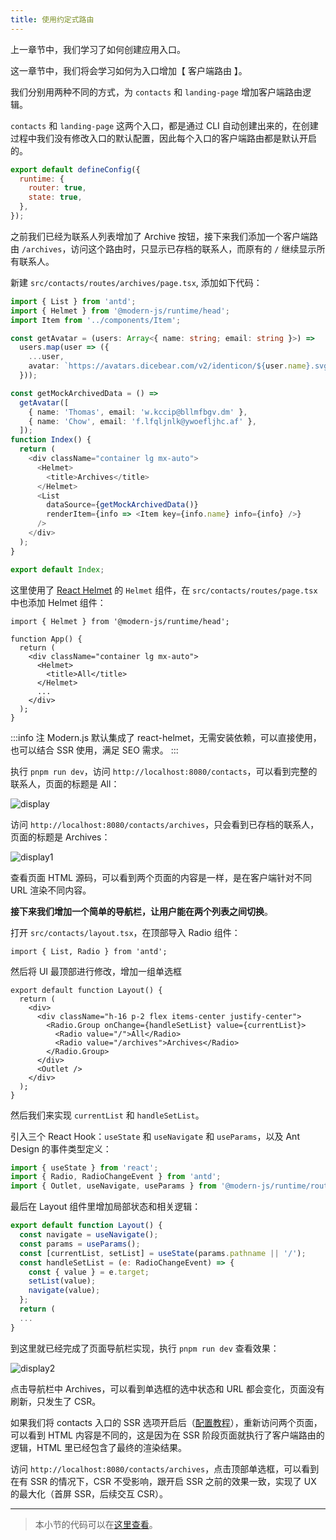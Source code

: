 ```yaml
---
title: 使用约定式路由​​​​
---
```


上一章节中，我们学习了如何创建应用入口。

这一章节中，我们将会学习如何为入口增加【 客户端路由 】。

我们分别用两种不同的方式，为 `contacts` 和 `landing-page` 增加客户端路由逻辑。

`contacts` 和 `landing-page` 这两个入口，都是通过 CLI 自动创建出来的，在创建过程中我们没有修改入口的默认配置，因此每个入口的客户端路由都是默认开启的。

```js title="modern.config.ts"
export default defineConfig({
  runtime: {
    router: true,
    state: true,
  },
});
```

之前我们已经为联系人列表增加了 Archive 按钮，接下来我们添加一个客户端路由 `/archives`，访问这个路由时，只显示已存档的联系人，而原有的 `/` 继续显示所有联系人。

新建 `src/contacts/routes/archives/page.tsx`, 添加如下代码：

```ts
import { List } from 'antd';
import { Helmet } from '@modern-js/runtime/head';
import Item from '../components/Item';

const getAvatar = (users: Array<{ name: string; email: string }>) =>
  users.map(user => ({
    ...user,
    avatar: `https://avatars.dicebear.com/v2/identicon/${user.name}.svg`,
  }));

const getMockArchivedData = () =>
  getAvatar([
    { name: 'Thomas', email: 'w.kccip@bllmfbgv.dm' },
    { name: 'Chow', email: 'f.lfqljnlk@ywoefljhc.af' },
  ]);
function Index() {
  return (
    <div className="container lg mx-auto">
      <Helmet>
        <title>Archives</title>
      </Helmet>
      <List
        dataSource={getMockArchivedData()}
        renderItem={info => <Item key={info.name} info={info} />}
      />
    </div>
  );
}

export default Index;
```

这里使用了 [React Helmet](https://github.com/nfl/react-helmet) 的 `Helmet` 组件，在 `src/contacts/routes/page.tsx` 中也添加 Helmet 组件：

```tsx
import { Helmet } from '@modern-js/runtime/head';

function App() {
  return (
    <div className="container lg mx-auto">
      <Helmet>
        <title>All</title>
      </Helmet>
      ...
    </div>
  );
}
```

:::info 注
Modern.js 默认集成了 react-helmet，无需安装依赖，可以直接使用，也可以结合 SSR 使用，满足 SEO 需求。
:::

执行 `pnpm run dev`，访问 `http://localhost:8080/contacts`，可以看到完整的联系人，页面的标题是 All：

![display](https://lf3-static.bytednsdoc.com/obj/eden-cn/aphqeh7uhohpquloj/modern-js/docs/08/display.png)

访问 `http://localhost:8080/contacts/archives`，只会看到已存档的联系人，页面的标题是 Archives：

![display1](https://lf3-static.bytednsdoc.com/obj/eden-cn/aphqeh7uhohpquloj/modern-js/docs/08/display1.png)

查看页面 HTML 源码，可以看到两个页面的内容是一样，是在客户端针对不同 URL 渲染不同内容。

**接下来我们增加一个简单的导航栏，让用户能在两个列表之间切换**。

打开 `src/contacts/layout.tsx`，在顶部导入 Radio 组件：

```tsx
import { List, Radio } from 'antd';
```

然后将 UI 最顶部进行修改，增加一组单选框

```tsx {5-8}
export default function Layout() {
  return (
    <div>
      <div className="h-16 p-2 flex items-center justify-center">
        <Radio.Group onChange={handleSetList} value={currentList}>
          <Radio value="/">All</Radio>
          <Radio value="/archives">Archives</Radio>
        </Radio.Group>
      </div>
      <Outlet />
    </div>
  );
}

```

然后我们来实现 `currentList` 和 `handleSetList`。

引入三个 React Hook：`useState` 和 `useNavigate` 和 `useParams`，以及 Ant Design 的事件类型定义：

```js
import { useState } from 'react';
import { Radio, RadioChangeEvent } from 'antd';
import { Outlet, useNavigate, useParams } from '@modern-js/runtime/router';
```

最后在 Layout 组件里增加局部状态和相关逻辑：

```js {2-8}
export default function Layout() {
  const navigate = useNavigate();
  const params = useParams();
  const [currentList, setList] = useState(params.pathname || '/');
  const handleSetList = (e: RadioChangeEvent) => {
    const { value } = e.target;
    setList(value);
    navigate(value);
  };
  return (
  ...
}
```

到这里就已经完成了页面导航栏实现，执行 `pnpm run dev` 查看效果：

![display2](https://lf3-static.bytednsdoc.com/obj/eden-cn/aphqeh7uhohpquloj/modern-js/docs/08/display2.png)

点击导航栏中 Archives，可以看到单选框的选中状态和 URL 都会变化，页面没有刷新，只发生了 CSR。

如果我们将 contacts 入口的 SSR 选项开启后（[配置教程](/docs/configure/app/server/ssr)），重新访问两个页面，可以看到 HTML 内容是不同的，这是因为在 SSR 阶段页面就执行了客户端路由的逻辑，HTML 里已经包含了最终的渲染结果。

访问 `http://localhost:8080/contacts/archives`，点击顶部单选框，可以看到在有 SSR 的情况下，CSR 不受影响，跟开启 SSR 之前的效果一致，实现了 UX 的最大化（首屏 SSR，后续交互 CSR）。

---

> 本小节的代码可以在[这里查看](https://github.com/modern-js-dev/modern-js-examples/tree/main/tutorials/c08/hello-modern)。
